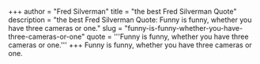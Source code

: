+++
author = "Fred Silverman"
title = "the best Fred Silverman Quote"
description = "the best Fred Silverman Quote: Funny is funny, whether you have three cameras or one."
slug = "funny-is-funny-whether-you-have-three-cameras-or-one"
quote = '''Funny is funny, whether you have three cameras or one.'''
+++
Funny is funny, whether you have three cameras or one.
